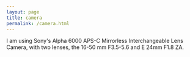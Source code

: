 ```yaml
---
layout: page
title: camera
permalink: /camera.html
---
```


 I am using Sony's Alpha 6000 APS-C Mirrorless Interchangeable Lens Camera,
 with two lenses, the 16-50 mm F3.5-5.6 and  E 24mm F1.8 ZA.
